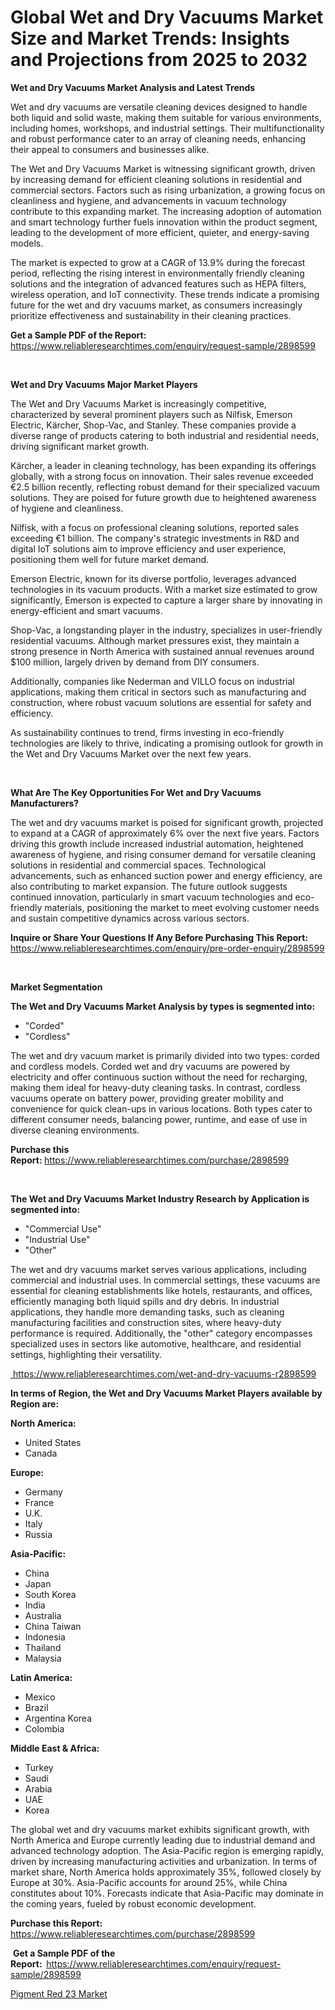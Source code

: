 <p><h1>Global Wet and Dry Vacuums Market Size and Market Trends: Insights and Projections from 2025 to 2032</h1></p><p><strong>Wet and Dry Vacuums Market Analysis and Latest Trends</strong></p>
<p><p>Wet and dry vacuums are versatile cleaning devices designed to handle both liquid and solid waste, making them suitable for various environments, including homes, workshops, and industrial settings. Their multifunctionality and robust performance cater to an array of cleaning needs, enhancing their appeal to consumers and businesses alike.</p><p>The Wet and Dry Vacuums Market is witnessing significant growth, driven by increasing demand for efficient cleaning solutions in residential and commercial sectors. Factors such as rising urbanization, a growing focus on cleanliness and hygiene, and advancements in vacuum technology contribute to this expanding market. The increasing adoption of automation and smart technology further fuels innovation within the product segment, leading to the development of more efficient, quieter, and energy-saving models.</p><p>The market is expected to grow at a CAGR of 13.9% during the forecast period, reflecting the rising interest in environmentally friendly cleaning solutions and the integration of advanced features such as HEPA filters, wireless operation, and IoT connectivity. These trends indicate a promising future for the wet and dry vacuums market, as consumers increasingly prioritize effectiveness and sustainability in their cleaning practices.</p></p>
<p><strong>Get a Sample PDF of the Report:&nbsp;</strong> <a href="https://www.reliableresearchtimes.com/enquiry/request-sample/2898599?utm_campaign=2989&utm_medium=2&utm_source=Github&utm_content=ia&utm_term=15032025&utm_id=wet-and-dry-vacuums">https://www.reliableresearchtimes.com/enquiry/request-sample/2898599</a></p>
<p>&nbsp;</p>
<p><strong>Wet and Dry Vacuums Major Market Players</strong></p>
<p><p>The Wet and Dry Vacuums Market is increasingly competitive, characterized by several prominent players such as Nilfisk, Emerson Electric, Kärcher, Shop-Vac, and Stanley. These companies provide a diverse range of products catering to both industrial and residential needs, driving significant market growth.</p><p>Kärcher, a leader in cleaning technology, has been expanding its offerings globally, with a strong focus on innovation. Their sales revenue exceeded €2.5 billion recently, reflecting robust demand for their specialized vacuum solutions. They are poised for future growth due to heightened awareness of hygiene and cleanliness.</p><p>Nilfisk, with a focus on professional cleaning solutions, reported sales exceeding €1 billion. The company's strategic investments in R&D and digital IoT solutions aim to improve efficiency and user experience, positioning them well for future market demand.</p><p>Emerson Electric, known for its diverse portfolio, leverages advanced technologies in its vacuum products. With a market size estimated to grow significantly, Emerson is expected to capture a larger share by innovating in energy-efficient and smart vacuums.</p><p>Shop-Vac, a longstanding player in the industry, specializes in user-friendly residential vacuums. Although market pressures exist, they maintain a strong presence in North America with sustained annual revenues around $100 million, largely driven by demand from DIY consumers.</p><p>Additionally, companies like Nederman and VILLO focus on industrial applications, making them critical in sectors such as manufacturing and construction, where robust vacuum solutions are essential for safety and efficiency.</p><p>As sustainability continues to trend, firms investing in eco-friendly technologies are likely to thrive, indicating a promising outlook for growth in the Wet and Dry Vacuums Market over the next few years.</p></p>
<p>&nbsp;</p>
<p><strong>What Are The Key Opportunities For Wet and Dry Vacuums Manufacturers?</strong></p>
<p><p>The wet and dry vacuums market is poised for significant growth, projected to expand at a CAGR of approximately 6% over the next five years. Factors driving this growth include increased industrial automation, heightened awareness of hygiene, and rising consumer demand for versatile cleaning solutions in residential and commercial spaces. Technological advancements, such as enhanced suction power and energy efficiency, are also contributing to market expansion. The future outlook suggests continued innovation, particularly in smart vacuum technologies and eco-friendly materials, positioning the market to meet evolving customer needs and sustain competitive dynamics across various sectors.</p></p>
<p><strong>Inquire or Share Your Questions If Any Before Purchasing This Report:</strong> <a href="https://www.reliableresearchtimes.com/enquiry/pre-order-enquiry/2898599?utm_campaign=2989&utm_medium=2&utm_source=Github&utm_content=ia&utm_term=15032025&utm_id=wet-and-dry-vacuums">https://www.reliableresearchtimes.com/enquiry/pre-order-enquiry/2898599</a></p>
<p>&nbsp;</p>
<p><strong>Market Segmentation</strong></p>
<p><strong>The Wet and Dry Vacuums Market Analysis by types is segmented into:</strong></p>
<p><ul><li>"Corded"</li><li>"Cordless"</li></ul></p>
<p><p>The wet and dry vacuum market is primarily divided into two types: corded and cordless models. Corded wet and dry vacuums are powered by electricity and offer continuous suction without the need for recharging, making them ideal for heavy-duty cleaning tasks. In contrast, cordless vacuums operate on battery power, providing greater mobility and convenience for quick clean-ups in various locations. Both types cater to different consumer needs, balancing power, runtime, and ease of use in diverse cleaning environments.</p></p>
<p><strong>Purchase this Report:&nbsp;</strong><a href="https://www.reliableresearchtimes.com/purchase/2898599?utm_campaign=2989&utm_medium=2&utm_source=Github&utm_content=ia&utm_term=15032025&utm_id=wet-and-dry-vacuums">https://www.reliableresearchtimes.com/purchase/2898599</a></p>
<p>&nbsp;</p>
<p><strong>The Wet and Dry Vacuums Market Industry Research by Application is segmented into:</strong></p>
<p><ul><li>"Commercial Use"</li><li>"Industrial Use"</li><li>"Other"</li></ul></p>
<p><p>The wet and dry vacuums market serves various applications, including commercial and industrial uses. In commercial settings, these vacuums are essential for cleaning establishments like hotels, restaurants, and offices, efficiently managing both liquid spills and dry debris. In industrial applications, they handle more demanding tasks, such as cleaning manufacturing facilities and construction sites, where heavy-duty performance is required. Additionally, the "other" category encompasses specialized uses in sectors like automotive, healthcare, and residential settings, highlighting their versatility.</p></p>
<p><a href="https://www.reliableresearchtimes.com/wet-and-dry-vacuums-r2898599?utm_campaign=2989&utm_medium=2&utm_source=Github&utm_content=ia&utm_term=15032025&utm_id=wet-and-dry-vacuums">&nbsp;https://www.reliableresearchtimes.com/wet-and-dry-vacuums-r2898599</a></p>
<p><strong>In terms of Region, the Wet and Dry Vacuums Market Players available by Region are:</strong></p>
<p>
    <p> <strong> North America: </strong>
        <ul>
            <li>United States</li>
            <li>Canada</li>
        </ul>
        </p> 
    <p> <strong> Europe: </strong>
        <ul>
            <li>Germany</li>
            <li>France</li>
            <li>U.K.</li>
            <li>Italy</li>
            <li>Russia</li>
        </ul>
        </p> 
    <p> <strong> Asia-Pacific: </strong>
        <ul>
            <li>China</li>
            <li>Japan</li>
            <li>South Korea</li>
            <li>India</li>
            <li>Australia</li>
            <li>China Taiwan</li>
            <li>Indonesia</li>
            <li>Thailand</li>
            <li>Malaysia</li>
        </ul>
        </p> 
    <p> <strong> Latin America: </strong>
        <ul>
            <li>Mexico</li>
            <li>Brazil</li>
            <li>Argentina Korea</li>
            <li>Colombia</li>
        </ul>
        </p> 
    <p> <strong> Middle East & Africa: </strong>
        <ul>
            <li>Turkey</li>
            <li>Saudi</li>
            <li>Arabia</li>
            <li>UAE</li>
            <li>Korea</li>
        </ul>
    </p>
    </p>
<p><p>The global wet and dry vacuums market exhibits significant growth, with North America and Europe currently leading due to industrial demand and advanced technology adoption. The Asia-Pacific region is emerging rapidly, driven by increasing manufacturing activities and urbanization. In terms of market share, North America holds approximately 35%, followed closely by Europe at 30%. Asia-Pacific accounts for around 25%, while China constitutes about 10%. Forecasts indicate that Asia-Pacific may dominate in the coming years, fueled by robust economic development.</p></p>
<p><strong>Purchase this Report: </strong><a href="https://www.reliableresearchtimes.com/purchase/2898599?utm_campaign=2989&utm_medium=2&utm_source=Github&utm_content=ia&utm_term=15032025&utm_id=wet-and-dry-vacuums">https://www.reliableresearchtimes.com/purchase/2898599</a></p>
<p>&nbsp;<strong>Get a Sample PDF of the Report:&nbsp;&nbsp;</strong><a href="https://www.reliableresearchtimes.com/enquiry/request-sample/2898599?utm_campaign=2989&utm_medium=2&utm_source=Github&utm_content=ia&utm_term=15032025&utm_id=wet-and-dry-vacuums">https://www.reliableresearchtimes.com/enquiry/request-sample/2898599</a></p>
<p><strong></strong></p>
<p><p><a href="https://github.com/genayziben/Market-Research-Report-List-1/blob/main/pigment-red-23-market.md?utm_campaign=2989&utm_medium=2&utm_source=Github&utm_content=ia&utm_term=15032025&utm_id=wet-and-dry-vacuums">Pigment Red 23 Market</a></p></p>